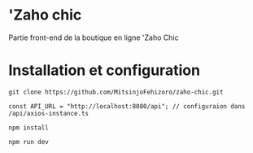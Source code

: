 # 'Zaho chic

Partie front-end de la boutique en ligne 'Zaho Chic

# Installation et configuration

    git clone https://github.com/MitsinjoFehizoro/zaho-chic.git

    const API_URL = "http://localhost:8080/api"; // configuraion dans /api/axios-instance.ts

    npm install

    npm run dev


